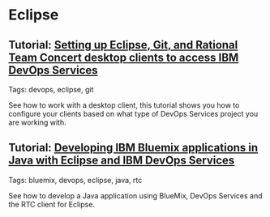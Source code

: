 # Eclipse

## Tutorial: [Setting up Eclipse, Git, and Rational Team Concert desktop clients to access IBM DevOps Services](/tutorials/clients)
Tags: devops, eclipse, git 

See how to work with a desktop client, this tutorial shows you how to configure your clients based on what type of DevOps Services project you are working with. 


## Tutorial: [Developing IBM Bluemix applications in Java with Eclipse and IBM DevOps Services](/tutorials/jazzrtc)
Tags: bluemix, devops, eclipse, java, rtc

See how to develop a Java application using BlueMix, DevOps Services and the RTC client for Eclipse.